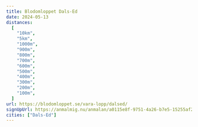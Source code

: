 ```yaml
---
title: Blodomloppet Dals-Ed
date: 2024-05-13
distances:
  [
    "10km",
    "5km",
    "1000m",
    "900m",
    "800m",
    "700m",
    "600m",
    "500m",
    "400m",
    "300m",
    "200m",
    "100m",
  ]
url: https://blodomloppet.se/vara-lopp/dalsed/
signUpUrl: https://anmalmig.nu/anmalan/a0115e8f-9751-4a26-b7e5-15255af2e029/
cities: ["Dals-Ed"]
---
```

